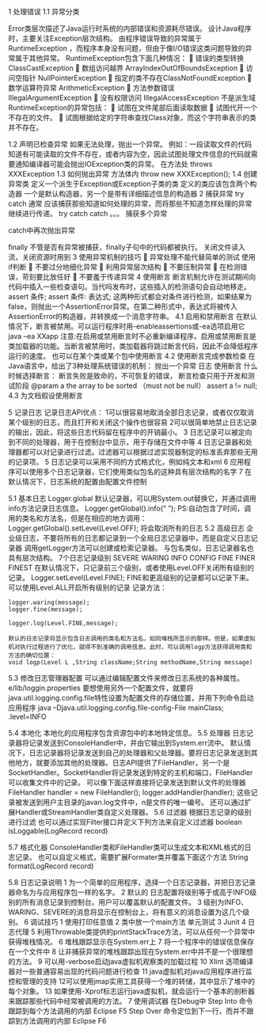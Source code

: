 1 处理错误
1.1	异常分类

Error类层次描述了Java运行时系统的内部错误和资源耗尽错误。
设计Java程序时，主要关注Exception层次结构。
由程序错误导致的异常属于RuntimeException ，而程序本身没有问题，但由于像I/O错误这类问题导致的异常属于其他异常。
RuntimeException包含下面几种情况：
	错误的类型转换 ClassCastException
	数组访问越界 ArrayIndexOutOfBoundsException
	访问空指针 NullPointerException
	指定的类不存在ClassNotFoundException
	数学运算符异常 ArithmeticException
	方法参数错误 IllegalArgumentException
	没有权限访问 IllegalAccessException
不是派生域RuntimeException的异常包括：
	试图在文件尾部后面读取数据
	试图代开一个不存在的文件。
	试图根据给定的字符串查找Class对象，而这个字符串表示的类并不存在。

1.2	声明已检查异常
如果无法处理，抛出一个异常。
例如：一段读取文件的代码知道有可能读取的文件不存在，或者内容为空，因此试图处理文件信息的代码就需要通知编译器可能会抛出IOException类的异常。
在方法处 throws XXXException
1.3	如何抛出异常
方法体内
throw new XXXException();
1.4	创建异常类
定义一个派生于Exception或Exception子类的类
定义的类应该包含两个构造器
一个是默认构造器，另一个是带有详细描述信息的构造器
2	捕获异常
try catch
通常 应该捕获那些知道如何处理的异常，而将那些不知道怎样处理的异常继续进行传递。
try catch catch 。。。 捕获多个异常

catch中再次抛出异常

finally
不管是否有异常被捕获，finally子句中的代码都被执行。 关闭文件读入流，关闭资源时用到
3	使用异常机制的技巧
	异常处理不能代替简单的测试 使用if判断
	不要过分地细化异常
	利用异常层次结构
	不要压制异常
	在检测错误，苛刻要比放任好
	不要羞于传递异常
4	使用断言
断言机制允许在测试期间向代码中插入一些检查语句。当代吗发布时，这些插入的检测语句会自动地移走。
assert 条件;
assert 条件: 表达式;
这两种形式都会对条件进行检测，如果结果为false，则抛出一个AssertionError异常。在第二种形式中，表达式将被传入AssertionError的构造器，并转换成一个消息字符串。
4.1	启用和禁用断言
在默认情况下，断言被禁用。可以运行程序时用-enableassertions或-ea选项启用它
java –ea XXapp
注意:在启用或禁用断言时不必重新编译程序。启用或禁用断言是类加载器的功能。当断言被禁用时，类加载器将跳过断言代码，因此不会降低程序运行的速度。
也可以在某个类或某个包中使用断言
4.2	使用断言完成参数检查
在Java语言中，给出了3种处理系统错误的机制：
抛出一个异常
日志
使用断言
什么时候选择断言：
断言失败是致命的，不可恢复的错误，
断言检查只用于开发和测试阶段
@param a the array to be sorted （must not be null）
assert a != null;
4.3	为文档假设使用断言

5	记录日志
记录日志API优点：
1可以很容易地取消全部日志记录，或者仅仅取消某个级别的日志，而且打开和关闭这个操作也很容易
2可以很简单地禁止日志记录的输出，因此，将这些日志代码留在程序中的开销最小。
3 日志记录可以被定向到不同的处理器，用于在控制台中显示，用于存储在文件中等
4 日志记录器和处理器都可以对记录进行过滤。过滤器可以根据过滤实现器制定的标准丢弃那些无用的记录项。
5 日志记录可以采用不同的方式格式化，例如纯文本和xml
6 应用程序可以使用多个日志记录器，它们使用类似包名的这种具有层次结构的名字
7 在默认情况下，日志系统的配置由配置文件控制

5.1	基本日志
Logger.global 默认记录器，可以用System.out替换它，并通过调用info方法记录日志信息。
Logger.getGlobal().info(“   ”);
PS:自动包含了时间，调用的类名和方法名，但是在相应的地方调用：
Logger.getGlobal().setLevel(Level.OFF); 将会取消所有的日志
5.2	高级日志
企业级日志，不要将所有的日志都记录到一个全局日志记录器中，而是自定义日志记录器
调用getLogger方法可以创建或检索记录器。
与包名类似，日志记录器名也具有层次结构。
7个日志记录级别
	SEVERE
	WARING
	INFO
	CONFIG
	FINE
	FINER
	FINEST
	在默认情况下，只记录前三个级别，或者使用Level.OFF关闭所有级别的记录。
	Logger.setLevel(Level.FINE);
	FINE和更高级别的记录都可以记录下来。
	可以使用Level.ALL开启所有级别的记录
	记录方法：

	logger.waring(message);
	logger.fine(message);

	logger.log(Level.FINE,message);

	默认的日志记录将显示包含日志调用的类名和方法名，如同堆栈所显示的那样。但是，如果虚拟机对执行过程进行了优化，就得不到准确的调用信息。此时，可以调用logp方法获得调用类和方法的确切位置：
	void logp(Level L ,String className;String methodName,String message)

5.3	修改日志管理器配置
可以通过编辑配置文件来修改日志系统的各种属性。e/lib/loggin.properties
要想使用另外一个配置文件，就要将java.util.logging.config.file特性设置为配置文件的存储位置，并用下列命令启动应用程序
java –Djava.util.logging.config.file-config-File mainClass;
.level=INFO

5.4	本地化
本地化的应用程序包含资源包中的本地特定信息。
5.5	处理器
日志记录器将记录发送到ConsoleHandler中，并由它输出到System.err流中。
	默认情况下，日志记录器将记录发送到自己的处理器和父处理器。要将日志记录发送到其他地方，就要添加其他的处理器。日志API提供了FileHandler，另一个是SocketHandler。SocketHandler将记录发送到特定的主机和端口，FileHandler可以收集文件中的记录。
	可以像下面这样直接将记录发送到默认文件的处理器
	FileHandler handler = new FileHandler();
	logger.addHandler(handler);
	这些记录被发送到用户主目录的javan.log文件中，n是文件的唯一编号。
	还可以通过扩展Handler或StreamHandler类自定义处理器。
5.6	过滤器
根据日志记录的级别进行过滤
也可以通过实现Filter接口并定义下列方法来自定义过滤器
boolean isLoggable(LogRecord record)


5.7	格式化器
ConsoleHandler类和FileHandler类可以生成文本和XML格式的日志记录。
	也可以自定义格式，需要扩展Formater类并覆盖下面这个方法
String format(LogRecord record)

5.8	日志记录说明
1 为一个简单的应用程序，选择一个日志记录器，并把日志记录器命名为与应用程序包一样的名字。
2 默认的	日志配置将级别等于或高于INFO级别的所有消息记录到控制台。用户可以覆盖默认的配置文件。
3 级别为INFO、WARING、SEVERE的消息将显示在控制台上，将有意义的消息设置为这几个级别。
6	调试技巧
1 使用打印任意值
2 类中放一个main方法 单元测试
3 Junit
4 日志代理
5 利用Throwable类提供的printStackTrace方法，可以从任何一个异常中获得堆栈情况。
6 堆栈跟踪显示在System.err上
7 将一个程序中的错误信息保存在一个文件中
8 让非捕获异常的堆栈跟踪出现在System.err中并不是一个很理想的方法。
9 可以用-verbose启动java虚拟机观察类的加载过程
10 Xlint 选项编译器对一些普通容易出现的代码问题进行检查
11 java虚拟机对java应用程序进行监控和管理的支持
12可以使用jmap实用工具获得一个堆的转储，其中显示了堆中的每个对象。
13 如果使用-Xprof标志运行java虚拟机，就会运行一个基本的剖析器来跟踪那些代码中经常被调用的方法。
7	使用调试器
在Debug中
Step Into 命令跟踪到每个方法调用的内部 Eclipse F5
Step Over 命令定位到下一行，而并不跟踪到方法调用的内部 Eclipse F6
